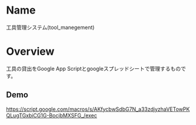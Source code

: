 # Name
工具管理システム(tool_manegement)

# Overview
工具の貸出をGoogle App Scriptとgoogleスプレッドシートで管理するものです。

## Demo
https://script.google.com/macros/s/AKfycbwSdbG7N_a33zdjyzhaVETowPKQLugTGxbiCG1G-BocjbMXSFG_/exec
